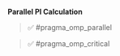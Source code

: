 **Parallel PI Calculation**
> :white_check_mark: #pragma_omp_parallel

> :white_check_mark: #pragma_omp_critical

